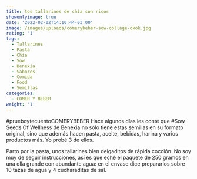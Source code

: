 ```yaml
---
title: tos tallarines de chía son ricos
showonlyimage: true
date: '2022-02-02T14:10:44-03:00'
image: /images/uploads/comerybeber-sow-collage-okok.jpg
rating: '1'
tags:
  - Tallarines
  - Pasta
  - Chía
  - Sow
  - Benexia
  - Sabores
  - Comida
  - Food
  - Semillas
categories:
  - COMER Y BEBER
weight: '1'
---
```

\#prueboytecuentoCOMERYBEBER Hace algunos días les conté que #Sow Seeds Of Wellness de Benexia no sólo tiene estas semillas en su formato original, sino que además hacen pasta, aceite, bebidas, harina y varios productos más. Yo probé 3 de ellos.

<!--more-->

Parto por la pasta, unos tallarines bien delgaditos de rápida cocción. No soy muy de seguir instrucciones, así es que eché el paquete de 250 gramos en una olla grande con abundante agua: en el envase dice prepararlos sobre 10 tazas de agua y 4 cucharaditas de sal.

